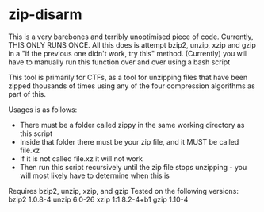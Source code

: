 # zip-disarm
This is a very barebones and terribly unoptimised piece of code.
Currently, THIS ONLY RUNS ONCE. All this does is attempt bzip2, unzip, xzip and gzip in a "if the previous one didn't work, try this" method.
(Currently) you will have to manually run this function over and over using a bash script

This tool is primarily for CTFs, as a tool for unzipping files that have been zipped thousands of times using any of the four compression algorithms as part of this.

Usages is as follows:
- There must be a folder called zippy in the same working directory as this script
- Inside that folder there must be your zip file, and it MUST be called file.xz
- If it is not called file.xz it will not work
- Then run this script recursively until the zip file stops unzipping - you will most likely have to determine when this is


Requires bzip2, unzip, xzip, and gzip
Tested on the following versions:
bzip2 1.0.8-4
unzip 6.0-26
xzip 1:1.8.2-4+b1
gzip 1.10-4
